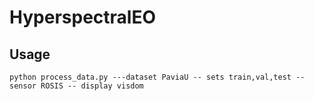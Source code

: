 # HyperspectralEO

## Usage

`python process_data.py ---dataset PaviaU -- sets train,val,test -- sensor ROSIS -- display visdom`
